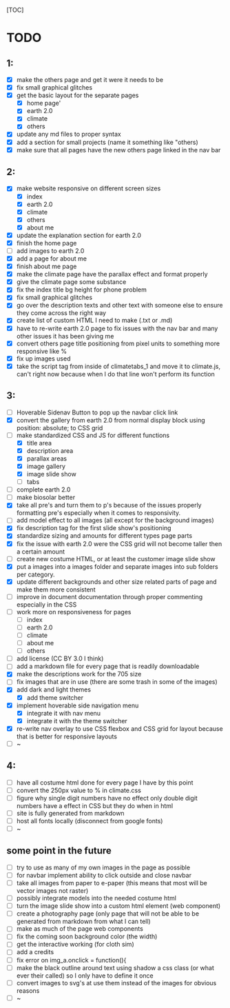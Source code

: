 [TOC]

# TODO

## 1:

- [x] make the others page and get it were it needs to be
- [x] fix small graphical glitches
- [x] get the basic layout for the separate pages
  - [x] home page'
  - [x] earth 2.0
  - [x] climate
  - [x] others
- [x] update any md files to proper syntax
- [x] add a section for small projects (name it something like "others)
- [x] make sure that all pages have the new others page linked in the nav bar

## 2:

- [x] make website responsive on different screen sizes
  - [x]  index
  - [x] earth 2.0
  - [x] climate
  - [x] others
  - [x] about me
- [x] update the explanation section for earth 2.0
- [x] finish the home page 
- [ ] add images to earth 2.0
- [x] add a page for about me
- [x] finish about me page
- [x] make the climate page have the parallax effect and format properly
- [x] give the climate page some substance  
- [x] fix the index title bg height for phone problem
- [x] fix small graphical glitches
- [x] go over the description texts and other text with someone else to ensure they come across the right way
- [x] create list of custom HTML I need to make (.txt or .md)
- [x] have to re-write earth 2.0 page to fix issues with the nav bar and many other issues it has been giving me
- [x] convert others page title positioning from pixel units to something more responsive like %
- [x] fix up images used
- [x] take the script tag from inside of climatetabs_1 and move it to climate.js, can't right now because when I do that line won't perform its function

## 3:

- [ ] Hoverable Sidenav Button to pop up the navbar click link
- [x] convert the gallery from earth 2.0 from normal display block using position: absolute; to CSS grid
- [ ] make standardized CSS and JS for different functions
  - [x] title area
  - [x] description area
  - [x] parallax areas
  - [x] image gallery
  - [x] image slide show
  - [ ] tabs
- [ ] complete earth 2.0
- [ ] make biosolar better
- [x] take all pre's and turn them to p's because of the issues properly formatting pre's especially when it comes to responsivity.
- [ ] add model effect to all images (all except for the background images)
- [x] fix description tag for the first slide show's positioning
- [x] standardize sizing and amounts for different types page parts
- [x] fix the issue with earth 2.0 were the CSS grid will not become taller then a certain amount
- [ ] create new costume HTML, or at least the customer image slide show
- [x] put a images into a images folder and separate images into sub folders per category.
- [x] update different backgrounds and other size related parts of page and make them more consistent
- [ ] improve in document documentation through proper commenting especially in the CSS
- [ ] work more on responsiveness for pages
  - [ ] index
  - [ ] earth 2.0
  - [ ] climate
  - [ ] about me
  - [ ] others
- [ ] add license (CC BY 3.0 I think)
- [ ] add a markdown file for every page that is readily downloadable
- [x] make the descriptions work for the 705 size
- [ ] fix images that are in use (there are some trash in some of the images)
- [x] add dark and light themes
  - [x] add theme switcher
- [x] implement hoverable side navigation menu 
  - [x] integrate it with nav menu
  - [x] integrate it with the theme switcher
- [x] re-write nav overlay to use CSS flexbox and CSS grid for layout because that is better for responsive layouts
- [ ] ~

## 4:

- [ ] have all costume html done for every page I have by this point
- [ ] convert the 250px value to % in climate.css
- [ ] figure why single digit numbers have no effect only double digit numbers have a effect in CSS but they do when in html
- [ ] site is fully generated from markdown 
- [ ] host all fonts locally (disconnect from google fonts)
- [ ] ~

## some point in the future

- [ ] try to use as many of my own images in the page as possible
- [ ] for navbar implement ability to click outside and close navbar
- [ ] take all images from paper to e-paper (this means that most will be vector images not raster)
- [ ] possibly integrate models into the needed costume html 
- [ ] turn the image slide show into a custom html element (web component)
- [ ] create a photography page (only page that will not be able to be generated from markdown from what I can tell)
- [ ] make as much of the page web components  
- [ ] fix the coming soon background color (the width)
- [ ] get the interactive working (for cloth sim)
- [ ] add a credits
- [ ] fix error on img_a.onclick = function(){
- [ ] make the black outline around text using shadow a css class (or what ever their called) so I only have to define it once
- [ ] convert images to svg's at use them instead of the images for obvious reasons
- [ ] ~